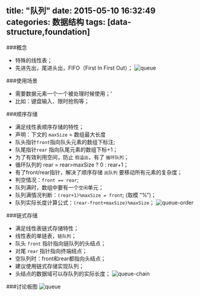 title: "队列"
date: 2015-05-10 16:32:49
categories: 数据结构
tags: [data-structure,foundation]
---
###概念
* 特殊的线性表；
* 先进先出，尾进头出，FIFO（First In First Out）；
![queue](http://7xirg5.com1.z0.glb.clouddn.com/queue.png)

<!-- more -->

###使用场景
* 需要数据元素一个一个被处理时候使用；‘
* 比如：键盘输入、限时抢购等；

###顺序存储
* 满足线性表顺序存储的特性；
* 声明：下文的 `maxSize` = 数组最大长度
* 队头指针`front`指向队头元素的数组下标注;
* 队尾指针`rear` 指向队尾元素的数组下标+1；
* 为了有效利用空间，防止 `假溢出`，有了 `循环队列`；
* 循环队列的 rear = rear>maxSize ? 0 : rear+1；
* 有了front/rear指针，解决了顺序存储 `出队列` 要移动所有元素的复杂度；
* 判空情况：`front == rear`;
* 队列满时，数组中要有一个`空闲`单元；
* 队列满情况判断：`(rear+1)%maxSize = front`;   (取模 “%”)；
* 队列实际长度计算公式：`(rear-front+maxSize)%maxSize`；
![queue-order](http://7xirg5.com1.z0.glb.clouddn.com/queue-order.png)

###链式存储
* 满足线性表链式存储特性；
* 线性表的单链表，`链队列`；
* 队头 `front` 指针指向链队列的头结点；
* 对尾 `rear` 指针指向终端结点；
* 空队列时：front和rear都指向头结点；
* 建议使用链式存储实现队列；
* 头结点的数据域可以存队列的实际长度；
![queue-chain](http://7xirg5.com1.z0.glb.clouddn.com/queue-chain.png)

###讨论板图
![queue](http://7xirg5.com1.z0.glb.clouddn.com/queue.jpg)

